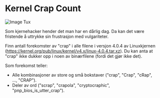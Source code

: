 # Kernel Crap Count
![Image Tux](http://folk.uio.no/torenord/tux.png)

Som kjernehacker hender det man har en dårlig dag. Da kan det være
fristende å uttrykke sin frustrasjon med vulgariteter.

Finn antall forekomster av "crap" i alle filene i versjon 4.0.4 av
Linuxkjernen (https://kernel.org/pub/linux/kernel/v4.x/linux-4.0.4.tar.xz).
Du kan anta at "crap" ikke dukker opp i noen av binærfilene (fordi det
gjør ikke det).

Som forekomst teller:
- Alle kombinasjoner av store og små bokstaver ("crap", "Crap", "cRap", ..., "CRAP").
- Deler av ord ("scrap", "crapola", "cryptocraphic", "pnp_bios_is_utter_crap").
